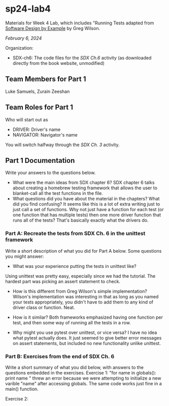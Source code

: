 # sp24-lab4
Materials for Week 4 Lab, which includes "Running Tests adapted from [Software Design by Example](https://third-bit.com/sdxpy/) by Greg Wilson.

_February 6, 2024_

Organization:
* SDX-ch6: The code files for the _SDX Ch.6_ activity (as downloaded directly from the book website, unmodified) 

## Team Members for Part 1
Luke Samuels, Zurain Zeeshan

## Team Roles for Part 1
Who will start out as
* DRIVER: Driver's name
* NAVIGATOR: Navigator's name

You will switch halfway through the _SDX Ch. 3_ activity.

## Part 1 Documentation

Write your answers to the questions below.

* What were the main ideas from SDX chapter 6?
SDX chapter 6 talks about creating a homebrew testing framework that allows the user to blanket-call all the test functions in the file.
* What questions did you have about the material in the chapters? What did you find confusing?
It seems like this is a lot of extra writing just to just call a set of functions. Why not just have a function for each test (or one function that has multiple tests) then one more driver function that runs all of the tests? That's basically exactly what the drivers do.

### Part A: Recreate the tests from SDX Ch. 6 in the unittest framework

Write a short description of what you did for Part A below. Some questions you might answer: 
* What was your experience putting the tests in unittest like? 

Using unittest was pretty easy, especially since we had the tutorial. The hardest part was picking an assert statement to check.

* How is this different from Greg Wilson's simple implementation?
Wilson's implementation was interesting in that as long as you named your tests appropriately, you didn't have to add them to any kind of driver class or function. Neat. 

* How is it similar? 
Both frameworks emphasized having one function per test, and then some way of running all the tests in a row.

* Why might you use pytest over unittest, or vice versa?
I have no idea what pytest actually does. It just seemed to give better error messages on assert statements, but included no new functionality unlike unittest.

### Part B: Exercises from the end of SDX Ch. 6

Write a short summary of what you did below, with answers to the questions embedded in the exercises.
Exercise 1: 
    "for name in globals(): print name " threw an error because we were attempting to initialize a new varible "name" after accessing globals. The same code works just fine in a main() function.

Exercise 2: